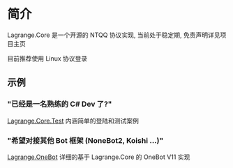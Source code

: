 # 简介

Lagrange.Core 是一个开源的 NTQQ 协议实现, 当前处于稳定期, 免责声明详见项目主页

目前推荐使用 Linux 协议登录

## 示例

### "已经是一名熟练的 C# Dev 了?"

[Lagrange.Core.Test](https://github.com/LagrangeDev/Lagrange.Core/tree/master/Lagrange.Core.Test) 内涵简单的登陆和测试案例

### "希望对接其他 Bot 框架 (NoneBot2, Koishi ...)"

[Lagrange.OneBot](https://github.com/LagrangeDev/Lagrange.Core/tree/master/Lagrange.OneBot) 详细的基于 Lagrange.Core 的 OneBot V11 实现
